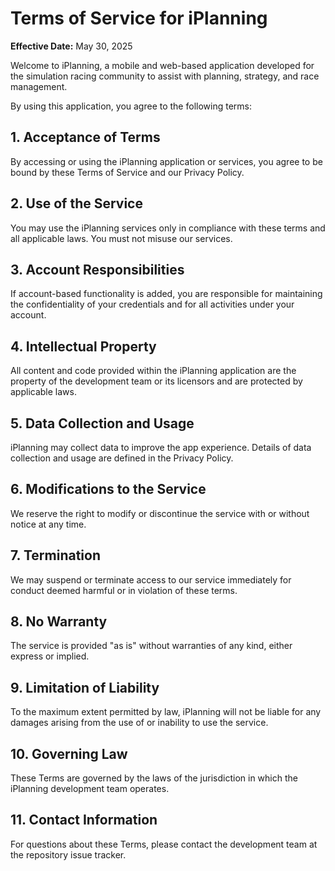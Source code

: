 # Terms of Service for iPlanning

**Effective Date:** May 30, 2025

Welcome to iPlanning, a mobile and web-based application developed for the simulation racing community to assist with planning, strategy, and race management.

By using this application, you agree to the following terms:

## 1. Acceptance of Terms
By accessing or using the iPlanning application or services, you agree to be bound by these Terms of Service and our Privacy Policy.

## 2. Use of the Service
You may use the iPlanning services only in compliance with these terms and all applicable laws. You must not misuse our services.

## 3. Account Responsibilities
If account-based functionality is added, you are responsible for maintaining the confidentiality of your credentials and for all activities under your account.

## 4. Intellectual Property
All content and code provided within the iPlanning application are the property of the development team or its licensors and are protected by applicable laws.

## 5. Data Collection and Usage
iPlanning may collect data to improve the app experience. Details of data collection and usage are defined in the Privacy Policy.

## 6. Modifications to the Service
We reserve the right to modify or discontinue the service with or without notice at any time.

## 7. Termination
We may suspend or terminate access to our service immediately for conduct deemed harmful or in violation of these terms.

## 8. No Warranty
The service is provided "as is" without warranties of any kind, either express or implied.

## 9. Limitation of Liability
To the maximum extent permitted by law, iPlanning will not be liable for any damages arising from the use of or inability to use the service.

## 10. Governing Law
These Terms are governed by the laws of the jurisdiction in which the iPlanning development team operates.

## 11. Contact Information
For questions about these Terms, please contact the development team at the repository issue tracker.

